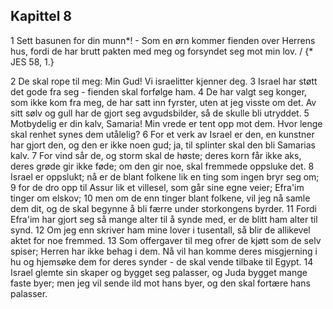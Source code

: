 ## Kapittel 8

1 Sett basunen for din munn*! - Som en ørn kommer fienden over Herrens hus, fordi de har brutt pakten med meg og forsyndet seg mot min lov. / {* JES 58, 1.}

2 De skal rope til meg: Min Gud! Vi israelitter kjenner deg.
3 Israel har støtt det gode fra seg - fienden skal forfølge ham.
4 De har valgt seg konger, som ikke kom fra meg, de har satt inn fyrster, uten at jeg visste om det. Av sitt sølv og gull har de gjort seg avgudsbilder, så de skulle bli utryddet.
5 Motbydelig er din kalv, Samaria! Min vrede er tent opp mot dem. Hvor lenge skal renhet synes dem utålelig?
6 For et verk av Israel er den, en kunstner har gjort den, og den er ikke noen gud; ja, til splinter skal den bli Samarias kalv.
7 For vind sår de, og storm skal de høste; deres korn får ikke aks, deres grøde gir ikke føde; om den gir noe, skal fremmede oppsluke det.
8 Israel er oppslukt; nå er de blant folkene lik en ting som ingen bryr seg om;
9 for de dro opp til Assur lik et villesel, som går sine egne veier; Efra'im tinger om elskov;
10 men om de enn tinger blant folkene, vil jeg nå samle dem dit, og de skal begynne å bli færre under storkongens byrder.
11 Fordi Efra'im har gjort seg så mange alter til å synde med, er de blitt ham alter til synd.
12 Om jeg enn skriver ham mine lover i tusentall, så blir de allikevel aktet for noe fremmed.
13 Som offergaver til meg ofrer de kjøtt som de selv spiser; Herren har ikke behag i dem. Nå vil han komme deres misgjerning i hu og hjemsøke dem for deres synder - de skal vende tilbake til Egypt.
14 Israel glemte sin skaper og bygget seg palasser, og Juda bygget mange faste byer; men jeg vil sende ild mot hans byer, og den skal fortære hans palasser.

